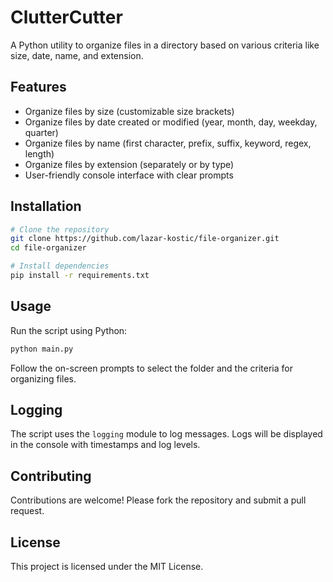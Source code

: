 # ClutterCutter

A Python utility to organize files in a directory based on various criteria like size, date, name, and extension.

## Features

- Organize files by size (customizable size brackets)
- Organize files by date created or modified (year, month, day, weekday, quarter)
- Organize files by name (first character, prefix, suffix, keyword, regex, length)
- Organize files by extension (separately or by type)
- User-friendly console interface with clear prompts

## Installation

```bash
# Clone the repository
git clone https://github.com/lazar-kostic/file-organizer.git
cd file-organizer

# Install dependencies
pip install -r requirements.txt
```

## Usage

Run the script using Python:

```bash
python main.py
```

Follow the on-screen prompts to select the folder and the criteria for organizing files.

## Logging

The script uses the `logging` module to log messages. Logs will be displayed in the console with timestamps and log levels.

## Contributing

Contributions are welcome! Please fork the repository and submit a pull request.

## License

This project is licensed under the MIT License.
